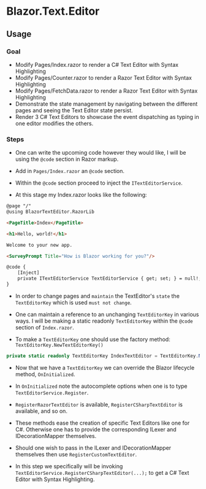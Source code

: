 # Blazor.Text.Editor

## Usage

### Goal

- Modify Pages/Index.razor to render a C# Text Editor with Syntax Highlighting
- Modify Pages/Counter.razor to render a Razor Text Editor with Syntax Highlighting
- Modify Pages/FetchData.razor to render a Razor Text Editor with Syntax Highlighting
- Demonstrate the state management by navigating between the different pages and seeing the Text Editor state persist.
- Render 3 C# Text Editors to showcase the event dispatching as typing in one editor modifies the others.

### Steps
- One can write the upcoming code however they would like, I will be using the `@code` section in Razor markup.

- Add in `Pages/Index.razor` an `@code` section.

- Within the `@code` section proceed to inject the `ITextEditorService`.

- At this stage my Index.razor looks like the following:

```html
@page "/"
@using BlazorTextEditor.RazorLib

<PageTitle>Index</PageTitle>

<h1>Hello, world!</h1>

Welcome to your new app.

<SurveyPrompt Title="How is Blazor working for you?"/>

@code {
    [Inject]
    private ITextEditorService TextEditorService { get; set; } = null!;
}
```

- In order to change pages and `maintain` the TextEditor's `state` the `TextEditorKey` which is used `must not change`.

- One can maintain a reference to an unchanging `TextEditorKey` in various ways. I will be making a static readonly `TextEditorKey` within the `@code` section of `Index.razor`.

- To make a `TextEditorKey` one should use the factory method: `TextEditorKey.NewTextEditorKey()`

```csharp
private static readonly TextEditorKey IndexTextEditor = TextEditorKey.NewTextEditorKey();
```

- Now that we have a `TextEditorKey` we can override the Blazor lifecycle method, `OnInitialized`.

- In `OnInitialized` note the autocomplete options when one is to type `TextEditorService.Register`.

- `RegisterRazorTextEditor` is available, `RegisterCSharpTextEditor` is available, and so on. 

- These methods ease the creation of specific Text Editors like one for C#. Otherwise one has to provide the corresponding ILexer and IDecorationMapper themselves.

- Should one wish to pass in the ILexer and IDecorationMapper themselves then use `RegisterCustomTextEditor`.

- In this step we specifically will be invoking `TextEditorService.RegisterCSharpTextEditor(...);` to get a C# Text Editor with Syntax Highlighting.

